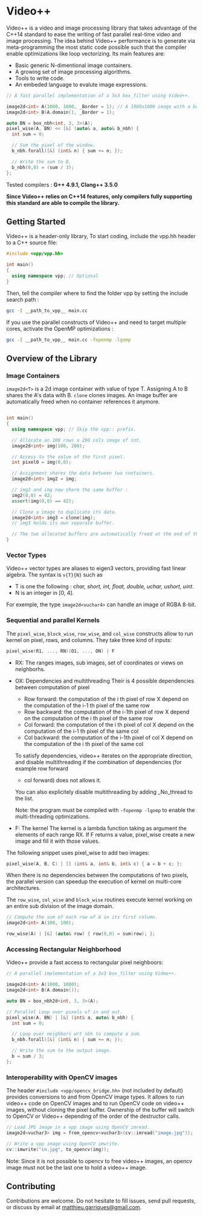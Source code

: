 Video++
=============

Video++ is a video and image processing library that takes advantage
of the C++14 standard to ease the writing of fast parallel real-time
video and image processing. The idea behind Video++ performance is to
generate via meta-programming the most static code possible such that the
compiler enable optimizations like loop vectorizing. Its main features are:

  - Basic generic N-dimentional image containers.
  - A growing set of image processing algorithms.
  - Tools to write code.
  - An embeded language to evalute image expressions.

```c++
// A fast parallel implementation of a 3x3 box_filter using Video++.

image2d<int> A(1000, 1000, _Border = 1); // A 1000x1000 image with a border of 1 pixel.
image2d<int> B(A.domain(), _Border = 1);

auto BN = box_nbh<int, 3, 3>(A);
pixel_wise(A, BN) << [&] (auto& a, auto& b_nbh) {
  int sum = 0;

  // Sum the pixel of the window.
  b_nbh.forall([&] (int& n) { sum += n; });

  // Write the sum to B.
  b_nbh(0,0) = (sum / 3);
};
```

Tested compilers : **G++ 4.9.1, Clang++ 3.5.0**

**Since Video++ relies on C++14 features, only compilers fully supporting this standard are able to
compile the library.**


## Getting Started

Video++ is a header-only library, To start coding, include the vpp.hh header to a C++ source file:

```c++
#include <vpp/vpp.hh>

int main()
{
  using namespace vpp; // Optional
}
```

Then, tell the compiler where to find the folder vpp by setting the include search path :

```sh
gcc -I __path_to_vpp__ main.cc
```

If you use the parallel constructs of Video++ and need to target multiple cores, activate the OpenMP optimizations :
```sh
gcc -I __path_to_vpp__ main.cc -fopenmp -lgomp
```

## Overview of the Library

### Image Containers

```image2d<T>``` is a 2d image container with value of type
T. Assigning A to B shares the A's data with B. ```clone``` clones images.
An image buffer are automatically freed when no container references it anymore.

```c++

int main()
{
  using namespace vpp; // Skip the vpp:: prefix.

  // Allocate an 100 rows x 200 cols image of int.
  image2d<int> img(100, 200);

  // Access to the value of the first pixel.
  int pixel0 = img(0,0);

  // Assignment shares the data between two containers.
  image2d<int> img2 = img;

  // img2 and img now share the same buffer :
  img2(0,0) = 42;
  assert(img(0,0) == 42);

  // Clone a image to duplicate its data.
  image2d<int> img3 = clone(img);
  // img3 holds its own separate buffer.

  // The two allocated buffers are automatically freed at the end of the scope.
}


```

### Vector Types

Video++ vector types are aliases to eigen3 vectors, providing fast linear algebra. The syntax
is ```v{T}{N}``` such as

 - T is one the following : *char, short, int, float, double, uchar, ushort, uint*.
 - N is an integer in [0, 4].

For exemple, the type ```image2d<vuchar4>``` can handle an image of RGBA 8-bit.

### Sequential and parallel Kernels

The ```pixel_wise```, ```block_wise```, ```row_wise```, and ```col_wise``` constructs
allow to run kernel on pixel, rows, and columns. They take three kind of inputs:

```c++
pixel_wise(R1, ..., RN)(O1, ..., ON) | F
```
   - RX: The ranges
     images, sub images, set of coordinates or views on neighborhs.

   - OX: Dependencies and multithreading
     Their is 4 possible dependencies between computation of pixel
       - Row forward: the computation of the i th pixel of row X depend
         on the computation of the i-1 th pixel of the same row
       - Row backward: the computation of the i-1th pixel of row X depend
         on the computation of the i th pixel of the same row
       - Col forward: the computation of the i th pixel of col X depend
         on the computation of the i-1 th pixel of the same col
       - Col backward: the computation of the i-1th pixel of col X depend
         on the computation of the i th pixel of the same col

      To satisfy dependencies, video++ iterates on the appropriate direction, and
      disable multithreading if the combination of dependencies (for example row forward
      + col forward) does not allows it.

      You can also explicitely disable multithreading by adding _No_thread to the
      list.

      Note: the program must be compiled with ```-fopenmp -lgomp``` to enable the
      multi-threading optimizations.

   - F: The kernel
     The kernel is a lambda function taking as argument the elements of each range RX.
     If F returns a value, pixel_wise create a new image and fill it with those values.


The following snippet uses pixel_wise to add two images:

```c++
pixel_wise(A, B, C) | [] (int& a, int& b, int& c) { a = b + c; };
```

When there is no dependencies between the computations of two pixels,
the parallel version can speedup the execution of kernel on multi-core
architectures. 

The ```row_wise```, ```col_wise``` and ```block_wise``` routines
execute kernel working on an entire sub division of the image domain.

```c++
// Compute the sum of each row of A in its first column.
image2d<int> A(100, 100);

row_wise(A) | [&] (auto& row) { row(0,0) = sum(row); };
```


### Accessing Rectangular Neighborhood

Video++ provide a fast access to rectangular pixel neighboors:

```c++
// A parallel implementation of a 3x3 box_filter using Video++.

image2d<int> A(1000, 1000);
image2d<int> B(A.domain());

auto BN = box_nbh2d<int, 3, 3>(A);

// Parallel Loop over pixels of in and out.
pixel_wise(A, BN) | [&] (int& a, auto& b_nbh) {
  int sum = 0;

  // Loop over neighbors wrt nbh to compute a sum.
  b_nbh.forall([&] (int& n) { sum += n; });

  // Write the sum to the output image.
  b = sum / 3;
};
```

### Interoperability with OpenCV images

The header ```#include <vpp/opencv_bridge.hh>``` (not included by
default) provides conversions to and from OpenCV image types. It
allows to run video++ code on OpenCV images and to run OpenCV code on
video++ images, without cloning the pixel buffer.  Ownership of the buffer
will switch to OpenCV or Video++ depending of the order of the
destructor calls.

```c++
// Load JPG image in a vpp image using OpenCV imread.
image2d<vuchar3> img = from_opencv<vuchar3>(cv::imread("image.jpg"));

// Write a vpp image using OpenCV imwrite.
cv::imwrite("in.jpg", to_opencv(img));
```

Note: Since it is not possible to opencv to free video++ images, an
opencv image must not be the last one to hold a video++ image.

## Contributing

Contributions are welcome. Do not hesitate to fill issues, send pull
requests, or discuss by email at matthieu.garrigues@gmail.com.

